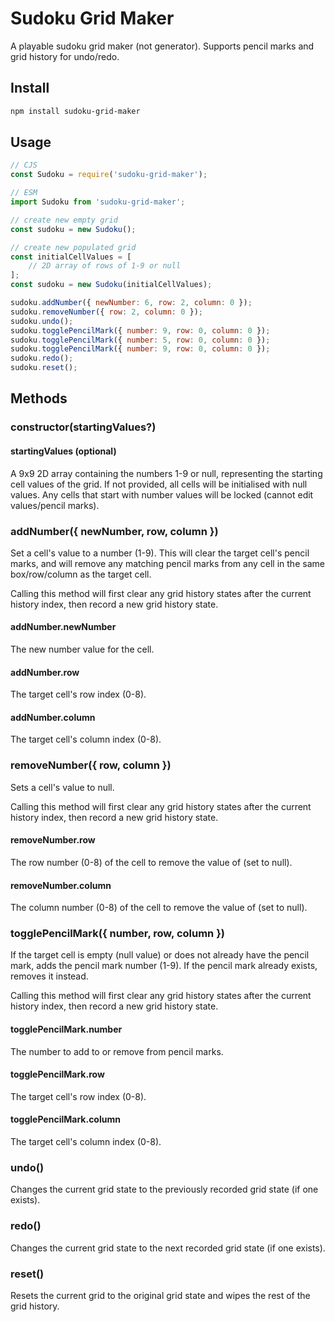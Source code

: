# Sudoku Grid Maker

A playable sudoku grid maker (not generator). Supports pencil marks and grid history for undo/redo.

## Install

```bash
npm install sudoku-grid-maker
```

## Usage

```javascript
// CJS
const Sudoku = require('sudoku-grid-maker');

// ESM
import Sudoku from 'sudoku-grid-maker';

// create new empty grid
const sudoku = new Sudoku();

// create new populated grid
const initialCellValues = [
    // 2D array of rows of 1-9 or null
];
const sudoku = new Sudoku(initialCellValues);

sudoku.addNumber({ newNumber: 6, row: 2, column: 0 });
sudoku.removeNumber({ row: 2, column: 0 });
sudoku.undo();
sudoku.togglePencilMark({ number: 9, row: 0, column: 0 });
sudoku.togglePencilMark({ number: 5, row: 0, column: 0 });
sudoku.togglePencilMark({ number: 9, row: 0, column: 0 });
sudoku.redo();
sudoku.reset();
```

## Methods

### constructor(startingValues?)

#### startingValues (optional)

A 9x9 2D array containing the numbers 1-9 or null, representing the starting cell values of the grid. If not provided, all cells will be initialised with null values. Any cells that start with number values will be locked (cannot edit values/pencil marks).

### addNumber({ newNumber, row, column })

Set a cell's value to a number (1-9). This will clear the target cell's pencil marks, and will remove any matching pencil marks from any cell in the same box/row/column as the target cell.

Calling this method will first clear any grid history states after the current history index, then record a new grid history state.

#### addNumber.newNumber

The new number value for the cell.

#### addNumber.row

The target cell's row index (0-8).

#### addNumber.column

The target cell's column index (0-8).

### removeNumber({ row, column })

Sets a cell's value to null.

Calling this method will first clear any grid history states after the current history index, then record a new grid history state.

#### removeNumber.row

The row number (0-8) of the cell to remove the value of (set to null).

#### removeNumber.column

The column number (0-8) of the cell to remove the value of (set to null).

### togglePencilMark({ number, row, column })

If the target cell is empty (null value) or does not already have the pencil mark, adds the pencil mark number (1-9). If the pencil mark already exists, removes it instead.

Calling this method will first clear any grid history states after the current history index, then record a new grid history state.

#### togglePencilMark.number

The number to add to or remove from pencil marks.

#### togglePencilMark.row

The target cell's row index (0-8).

#### togglePencilMark.column

The target cell's column index (0-8).

### undo()

Changes the current grid state to the previously recorded grid state (if one exists).

### redo()

Changes the current grid state to the next recorded grid state (if one exists).

### reset()

Resets the current grid to the original grid state and wipes the rest of the grid history.

